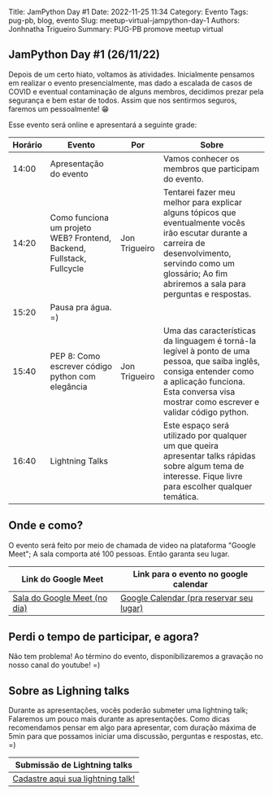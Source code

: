 Title: JamPython Day #1
Date: 2022-11-25 11:34
Category: Evento
Tags: pug-pb, blog, evento
Slug: meetup-virtual-jampython-day-1
Authors: Jonhnatha Trigueiro
Summary: PUG-PB promove meetup virtual 

## JamPython Day #1 (26/11/22)

Depois de um certo hiato, voltamos às atividades. Inicialmente pensamos em realizar o evento presencialmente, mas dado a escalada de casos de COVID e eventual contaminação de alguns membros, decidimos prezar pela segurança e bem estar de todos. Assim que nos sentirmos seguros, faremos um pessoalmente! 😁

Esse evento será online e apresentará a seguinte grade:

| Horário | Evento                                                                | Por           | Sobre                                                                                                                                                                                                              |
|---------|-----------------------------------------------------------------------|---------------|--------------------------------------------------------------------------------------------------------------------------------------------------------------------------------------------------------------------|
| 14:00   | Apresentação do evento                                                |               | Vamos conhecer os membros que participam do evento.                                                                                                                                                                |
| 14:20   | Como funciona um projeto WEB? Frontend, Backend, Fullstack, Fullcycle | Jon Trigueiro | Tentarei fazer meu melhor para explicar alguns tópicos que eventualmente vocês irão escutar durante a carreira de desenvolvimento, servindo como um glossário; Ao fim abriremos a sala para perguntas e respostas. |
| 15:20   | Pausa pra água. =)                                                    |               |                                                                                                                                                                                                                    |
| 15:40   | PEP 8: Como escrever código python com elegância                      | Jon Trigueiro | Uma das características da linguagem é torná-la legível à ponto de uma pessoa, que saiba inglês, consiga entender como a aplicação funciona. Esta conversa visa mostrar como escrever e validar código python.     |
| 16:40   | Lightning Talks                                                       |               | Este espaço será utilizado por qualquer um que queira apresentar talks rápidas sobre algum tema de interesse. Fique livre para escolher qualquer temática.                                                         |

## Onde e como?

O evento será feito por meio de chamada de video na plataforma "Google Meet";
A sala comporta até 100 pessoas. Então garanta seu lugar.

| Link do Google Meet                                                  | Link para o evento no google calendar                                                                                                                                                                 |
|----------------------------------------------------------------------|-------------------------------------------------------------------------------------------------------------------------------------------------------------------------------------------------------|
 | [Sala do Google Meet (no dia)](https://meet.google.com/msy-mgqb-yqw) | [Google Calendar (pra reservar seu lugar)](https://calendar.google.com/calendar/event?action=TEMPLATE&tmeid=NDhzNnM3MW9uMzJudWNndG9tODIyNTBjb2EgMjA5ZGRlZTQ0MWE0NGI0YTVjNTU5OTdhYjU4MzNkYzZhYTExMGYxM2JiYTE2M2I3MTJjOThhOWNkYjZiOWM1NkBn&tmsrc=209ddee441a44b4a5c55997ab5833dc6aa110f13bba163b712c98a9cdb6b9c56%40group.calendar.google.com) |

## Perdi o tempo de participar, e agora?

Não tem problema! Ao término do evento, disponibilizaremos a gravação no nosso canal do youtube! =)

## Sobre as Lighning talks

Durante as apresentações, vocês poderão submeter uma lightning talk; Falaremos um pouco mais durante as apresentações.
Como dicas recomendamos pensar em algo para apresentar, com duração máxima de 5min para que possamos iniciar uma discussão, perguntas e respostas, etc. =)

| Submissão de Lightning talks                                             |
|--------------------------------------------------------------------------| 
| [Cadastre aqui sua lightning talk!](https://forms.gle/9Arj8DcYoJBu4zn2A) | 
